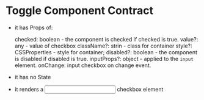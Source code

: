 # Toggle Component Contract

- it has Props of:

  checked: boolean - the component is checked if checked is true.
  value?: any - value of checkbox
  className?: strin - class for container
  style?: CSSProperties - style for container;
  disabled?: boolean - the component is disabled if disabled is true.
  inputProps?: object - applied to the `input` element.
  onChange: input checkbox on change event.

- it has no State
- it renders a <input> checkbox element